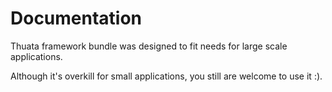 # Documentation

Thuata framework bundle was designed to fit needs for large scale
applications.

Although it's overkill for small applications, you still are
welcome to use it :).


